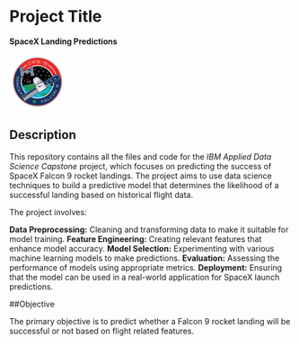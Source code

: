 # Project Title

**SpaceX Landing Predictions**

<img src="https://github.com/Mishi93/DataScience/blob/main/falcon9.png" width="100" height="100">

## Description

This repository contains all the files and code for the *IBM Applied Data Science Capstone* project, which focuses on predicting the success of SpaceX Falcon 9 rocket landings. The project aims to use data science techniques to build a predictive model that determines the likelihood of a successful landing based on historical flight data.

The project involves:

**Data Preprocessing:** Cleaning and transforming data to make it suitable for model training.
**Feature Engineering:** Creating relevant features that enhance model accuracy.
**Model Selection:** Experimenting with various machine learning models to make predictions.
**Evaluation:** Assessing the performance of models using appropriate metrics.
**Deployment:** Ensuring that the model can be used in a real-world application for SpaceX launch predictions.

##Objective

The primary objective is to predict whether a Falcon 9 rocket landing will be successful or not based on flight related features.
